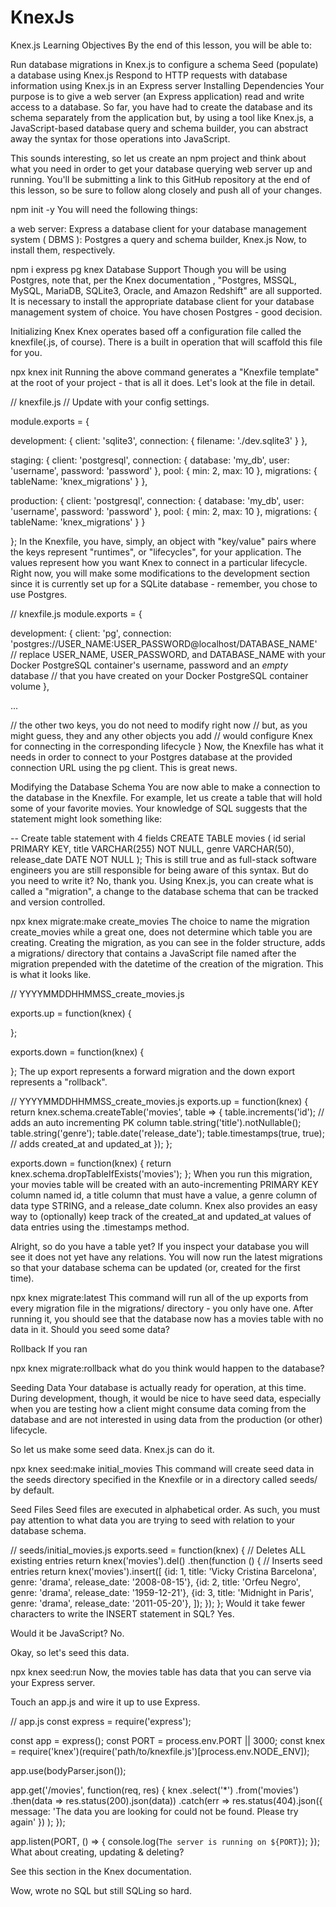 # KnexJs
Knex.js
Learning Objectives
By the end of this lesson, you will be able to:

Run database migrations in Knex.js to configure a schema
Seed (populate) a database using Knex.js
Respond to HTTP requests with database information using Knex.js in an Express server
Installing Dependencies
Your purpose is to give a web server (an Express application) read and write access to a database. So far, you have had to create the database and its schema separately from the application but, by using a tool like Knex.js, a JavaScript-based database query and schema builder, you can abstract away the syntax for those operations into JavaScript.

This sounds interesting, so let us create an npm project and think about what you need in order to get your database querying web server up and running. You'll be submitting a link to this GitHub repository at the end of this lesson, so be sure to follow along closely and push all of your changes.

npm init -y
You will need the following things:

a web server: Express
a database client for your database management system ( DBMS ): Postgres 
a query and schema builder, Knex.js 
Now, to install them, respectively.

npm i express pg knex
Database Support
Though you will be using Postgres, note that, per the Knex documentation  , "Postgres, MSSQL, MySQL, MariaDB, SQLite3, Oracle, and Amazon Redshift" are all supported. It is necessary to install the appropriate database client for your database management system of choice. You have chosen Postgres - good decision.

Initializing Knex
Knex operates based off a configuration file called the knexfile(.js, of course). There is a built in operation that will scaffold this file for you.

npx knex init
Running the above command generates a "Knexfile template" at the root of your project - that is all it does. Let's look at the file in detail.

// knexfile.js
// Update with your config settings.

module.exports = {

  development: {
    client: 'sqlite3',
    connection: {
      filename: './dev.sqlite3'
    }
  },

  staging: {
    client: 'postgresql',
    connection: {
      database: 'my_db',
      user:     'username',
      password: 'password'
    },
    pool: {
      min: 2,
      max: 10
    },
    migrations: {
      tableName: 'knex_migrations'
    }
  },

  production: {
    client: 'postgresql',
    connection: {
      database: 'my_db',
      user:     'username',
      password: 'password'
    },
    pool: {
      min: 2,
      max: 10
    },
    migrations: {
      tableName: 'knex_migrations'
    }
  }

};
In the Knexfile, you have, simply, an object with "key/value" pairs where the keys represent "runtimes", or "lifecycles", for your application. The values represent how you want Knex to connect in a particular lifecycle. Right now, you will make some modifications to the development section since it is currently set up for a SQLite database - remember, you chose to use Postgres.

// knexfile.js
module.exports = {

  development: {
    client: 'pg',
    connection: 'postgres://USER_NAME:USER_PASSWORD@localhost/DATABASE_NAME'
    // replace USER_NAME, USER_PASSWORD, and DATABASE_NAME with your Docker PostgreSQL container's username, password and an *empty* database
    // that you have created on your Docker PostgreSQL container volume
  },

  ...

  // the other two keys, you do not need to modify right now
  // but, as you might guess, they and any other objects you add
  // would configure Knex for connecting in the corresponding lifecycle
}
Now, the Knexfile has what it needs in order to connect to your Postgres database at the provided connection URL using the pg client. This is great news.

Modifying the Database Schema
You are now able to make a connection to the database in the Knexfile. For example, let us create a table that will hold some of your favorite movies. Your knowledge of SQL suggests that the statement might look something like:

-- Create table statement with 4 fields
CREATE TABLE movies (
  id serial PRIMARY KEY,
  title VARCHAR(255) NOT NULL,
  genre VARCHAR(50),
  release_date DATE NOT NULL
);
This is still true and as full-stack software engineers you are still responsible for being aware of this syntax. But do you need to write it? No, thank you. Using Knex.js, you can create what is called a "migration", a change to the database schema that can be tracked and version controlled.

npx knex migrate:make create_movies
The choice to name the migration create_movies while a great one, does not determine which table you are creating. Creating the migration, as you can see in the folder structure, adds a migrations/ directory that contains a JavaScript file named after the migration prepended with the datetime of the creation of the migration. This is what it looks like.

// YYYYMMDDHHMMSS_create_movies.js

exports.up = function(knex) {

};

exports.down = function(knex) {

};
The up export represents a forward migration and the down export represents a "rollback".

// YYYYMMDDHHMMSS_create_movies.js
exports.up = function(knex) {
  return knex.schema.createTable('movies', table => {
    table.increments('id'); // adds an auto incrementing PK column
    table.string('title').notNullable();
    table.string('genre');
    table.date('release_date');
    table.timestamps(true, true); // adds created_at and updated_at
  });
};

exports.down = function(knex) {
  return knex.schema.dropTableIfExists('movies');
};
When you run this migration, your movies table will be created with an auto-incrementing PRIMARY KEY column named id, a title column that must have a value, a genre column of data type STRING, and a release_date column. Knex also provides an easy way to (optionally) keep track of the created_at and updated_at values of data entries using the .timestamps method.

Alright, so do you have a table yet? If you inspect your database you will see it does not yet have any relations. You will now run the latest migrations so that your database schema can be updated (or, created for the first time).

npx knex migrate:latest
This command will run all of the up exports from every migration file in the migrations/ directory - you only have one. After running it, you should see that the database now has a movies table with no data in it. Should you seed some data?

Rollback
If you ran

npx knex migrate:rollback
what do you think would happen to the database?

Seeding Data
Your database is actually ready for operation, at this time. During development, though, it would be nice to have seed data, especially when you are testing how a client might consume data coming from the database and are not interested in using data from the production (or other) lifecycle.

So let us make some seed data. Knex.js can do it.

npx knex seed:make initial_movies
This command will create seed data in the seeds directory specified in the Knexfile or in a directory called seeds/ by default.

Seed Files
Seed files are executed in alphabetical order. As such, you must pay attention to what data you are trying to seed with relation to your database schema.

// seeds/initial_movies.js
exports.seed = function(knex) {
  // Deletes ALL existing entries
  return knex('movies').del()
    .then(function () {
      // Inserts seed entries
      return knex('movies').insert([
        {id: 1, title: 'Vicky Cristina Barcelona', genre: 'drama', release_date: '2008-08-15'},
        {id: 2, title: 'Orfeu Negro', genre: 'drama', release_date: '1959-12-21'},
        {id: 3, title: 'Midnight in Paris', genre: 'drama', release_date: '2011-05-20'},
      ]);
    });
};
Would it take fewer characters to write the INSERT statement in SQL? Yes.

Would it be JavaScript? No.

Okay, so let's seed this data.

npx knex seed:run
Now, the movies table has data that you can serve via your Express server.

Touch an app.js and wire it up to use Express.

// app.js
const express = require('express');

const app = express();
const PORT = process.env.PORT || 3000;
const knex = require('knex')(require('path/to/knexfile.js')[process.env.NODE_ENV]);

app.use(bodyParser.json());

app.get('/movies', function(req, res) {
  knex
    .select('*')
    .from('movies')
    .then(data => res.status(200).json(data))
    .catch(err =>
      res.status(404).json({
        message:
          'The data you are looking for could not be found. Please try again'
      })
    );
});

app.listen(PORT, () => {
  console.log(`The server is running on ${PORT}`);
});
What about creating, updating & deleting?

See this section  in the Knex documentation.

Wow, wrote no SQL but still SQLing so hard.
